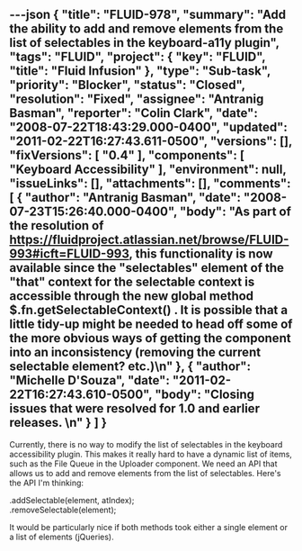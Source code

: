 ---json
{
  "title": "FLUID-978",
  "summary": "Add the ability to add and remove elements from the list of selectables in the keyboard-a11y plugin",
  "tags": "FLUID",
  "project": {
    "key": "FLUID",
    "title": "Fluid Infusion"
  },
  "type": "Sub-task",
  "priority": "Blocker",
  "status": "Closed",
  "resolution": "Fixed",
  "assignee": "Antranig Basman",
  "reporter": "Colin Clark",
  "date": "2008-07-22T18:43:29.000-0400",
  "updated": "2011-02-22T16:27:43.611-0500",
  "versions": [],
  "fixVersions": [
    "0.4"
  ],
  "components": [
    "Keyboard Accessibility"
  ],
  "environment": null,
  "issueLinks": [],
  "attachments": [],
  "comments": [
    {
      "author": "Antranig Basman",
      "date": "2008-07-23T15:26:40.000-0400",
      "body": "As part of the resolution of <https://fluidproject.atlassian.net/browse/FLUID-993#icft=FLUID-993>, this functionality is now available since the \"selectables\" element of the \"that\" context for the selectable context is accessible through the new global method $.fn.getSelectableContext() . It is possible that a little tidy-up might be needed to head off some of the more obvious ways of getting the component into an inconsistency (removing the current selectable element? etc.)\n"
    },
    {
      "author": "Michelle D'Souza",
      "date": "2011-02-22T16:27:43.610-0500",
      "body": "Closing issues that were resolved for 1.0 and earlier releases.&#x20;\n"
    }
  ]
}
---
Currently, there is no way to modify the list of selectables in the keyboard accessibility plugin. This makes it really hard to have a dynamic list of items, such as the File Queue in the Uploader component. We need an API that allows us to add and remove elements from the list of selectables. Here's the API I'm thinking:

.addSelectable(element, atIndex);\
.removeSelectable(element);

It would be particularly nice if both methods took either a single element or a list of elements (jQueries).

        